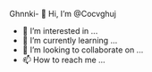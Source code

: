 Ghnnki- 👋 Hi, I’m @Cocvghuj
- 👀 I’m interested in ...
- 🌱 I’m currently learning ...
- 💞️ I’m looking to collaborate on ...
- 📫 How to reach me ...

<!---
Cocvghuj/Cocvghuj is a ✨ special ✨ repository because its `README.md` (this file) appears on your GitHub profile.
You can click the Preview link to take a look at your changes.
--->

